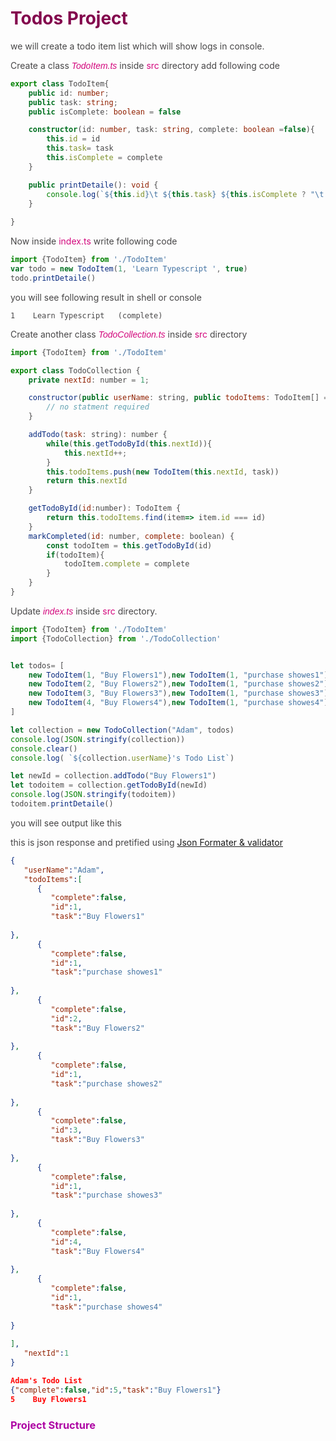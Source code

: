 <style>
@import url('https://fonts.googleapis.com/css?family=Nunito+Sans:200,200i,300,300i,400,400i,600,600i,700,700i,800,800i,900,900i|Open+Sans+Condensed:300&display=swap');
body{ color: #474647; }
.text {color:#d3077d; }
.all {color:#d3077d;}
.box { display:in-line; width:auto; height:20px;
	background:#eee; border: 1px solid #b0aeb0;padding:15px;
	color: #d3077d; }
.out-box { display:block; width:auto; height:auto;
			border: 1px solid #eee; margin:2px;
			padding-left:20px; padding-top:20px; padding-bottom:20px;}

.gray {color:#474647; font-weight: 300;font-style: italic; }
.sz-200 {font-weight: 200; font-family: 'Nunito Sans', sans-serif;}
.sz-300 {font-weight: 300; font-family: 'Nunito Sans', sans-serif;}
.sz-400 {font-weight: 400; font-family: 'Nunito Sans', sans-serif;}
.sz-500 {font-weight: 500; font-family: 'Nunito Sans', sans-serif;}
.sz-600 {font-weight: 600; font-family: 'Nunito Sans', sans-serif;}
.sz-700 {font-weight: 700; font-family: 'Nunito Sans', sans-serif;}
.sz-800 {font-weight: 800; font-family: 'Nunito Sans', sans-serif;}
.sz-900 {font-weight: 900; font-family: 'Nunito Sans', sans-serif;}

.italic {font-style: italic;}
.title-1{color:#83044d; }
.title-2{color:#a21767; }
.title-3{color:#ae05a4; }
.title-4{color:#d51fbc; }
.title-5{color:#8d0654; }
</style>

# <span class="title-1 b-300">Todos Project</span>
we will create a todo item list which will show logs in console.

Create a class <span class="text italic sz-300">TodoItem.ts</span> inside <span class="text">src </span> directory 
add following code 
```ts
export class TodoItem{
	public id: number;
	public task: string;
	public isComplete: boolean = false

	constructor(id: number, task: string, complete: boolean =false){
		this.id = id
		this.task= task
		this.isComplete = complete
	}

	public printDetaile(): void {
		console.log(`${this.id}\t ${this.task} ${this.isComplete ? "\t(complete)" : "" }`)
	}
	
}
```
Now inside <span class="text">index.ts </span> write following code
```ts
import {TodoItem} from './TodoItem'
var todo = new TodoItem(1, 'Learn Typescript ', true)
todo.printDetaile()
```
you will see following result in shell or console
```shell
1	 Learn Typescript  	(complete)
```


Create another class <span class="text italic sz-300">TodoCollection.ts</span> inside <span class="text">src </span> directory 

```js
import {TodoItem} from './TodoItem'

export class TodoCollection {
	private nextId: number = 1;

	constructor(public userName: string, public todoItems: TodoItem[] = []){
		// no statment required
	}

	addTodo(task: string): number {
		while(this.getTodoById(this.nextId)){
			this.nextId++;
		}
		this.todoItems.push(new TodoItem(this.nextId, task))
		return this.nextId
	}

	getTodoById(id:number): TodoItem {
		return this.todoItems.find(item=> item.id === id)
	}
	markCompleted(id: number, complete: boolean) {
		const todoItem = this.getTodoById(id)
		if(todoItem){
			todoItem.complete = complete
		}
	}
}
```

Update  <span class="text italic sz-300">index.ts</span> inside <span class="text">src </span> directory.
```js
import {TodoItem} from './TodoItem'
import {TodoCollection} from './TodoCollection'


let todos= [
	new TodoItem(1, "Buy Flowers1"),new TodoItem(1, "purchase showes1"),
	new TodoItem(2, "Buy Flowers2"),new TodoItem(1, "purchase showes2"),
	new TodoItem(3, "Buy Flowers3"),new TodoItem(1, "purchase showes3"),
	new TodoItem(4, "Buy Flowers4"),new TodoItem(1, "purchase showes4"),
]

let collection = new TodoCollection("Adam", todos)
console.log(JSON.stringify(collection)) 
console.clear()
console.log( `${collection.userName}'s Todo List`)

let newId = collection.addTodo("Buy Flowers1")
let todoitem = collection.getTodoById(newId)
console.log(JSON.stringify(todoitem)) 
todoitem.printDetaile()
```

you will see output like this

this is json response and pretified using [Json Formater & validator](https://jsonformatter.curiousconcept.com/)
```json
{
   "userName":"Adam",
   "todoItems":[
      {
         "complete":false,
         "id":1,
         "task":"Buy Flowers1"
      
},
      {
         "complete":false,
         "id":1,
         "task":"purchase showes1"
      
},
      {
         "complete":false,
         "id":2,
         "task":"Buy Flowers2"
      
},
      {
         "complete":false,
         "id":1,
         "task":"purchase showes2"
      
},
      {
         "complete":false,
         "id":3,
         "task":"Buy Flowers3"
      
},
      {
         "complete":false,
         "id":1,
         "task":"purchase showes3"
      
},
      {
         "complete":false,
         "id":4,
         "task":"Buy Flowers4"
      
},
      {
         "complete":false,
         "id":1,
         "task":"purchase showes4"
      
}
   
],
   "nextId":1
}

Adam's Todo List
{"complete":false,"id":5,"task":"Buy Flowers1"}
5	 Buy Flowers1
```

### <span class="title-3 b-300">Project Structure </span>
